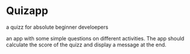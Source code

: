 # Quizapp
a quizz for absolute beginner develoepers

an app with some simple questions on different activities. The app should calculate the score of the quizz and display a message at the end.
